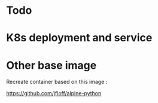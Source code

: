 # Todo

# K8s deployment and service

# Other base image
Recreate container based on this image :

https://github.com/jfloff/alpine-python
